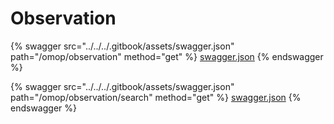 # Observation

{% swagger src="../../../.gitbook/assets/swagger.json" path="/omop/observation" method="get" %}
[swagger.json](../../../.gitbook/assets/swagger.json)
{% endswagger %}

{% swagger src="../../../.gitbook/assets/swagger.json" path="/omop/observation/search" method="get" %}
[swagger.json](../../../.gitbook/assets/swagger.json)
{% endswagger %}
